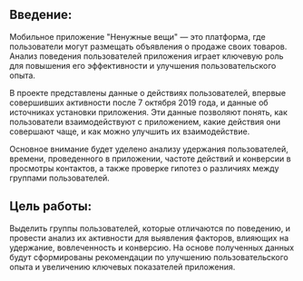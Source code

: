 ## Введение:

Мобильное приложение "Ненужные вещи" — это платформа, где пользователи могут размещать объявления о продаже своих товаров. Анализ поведения пользователей приложения играет ключевую роль для повышения его эффективности и улучшения пользовательского опыта.

В проекте представлены данные о действиях пользователей, впервые совершивших активности после 7 октября 2019 года, и данные об источниках установки приложения. Эти данные позволяют понять, как пользователи взаимодействуют с приложением, какие действия они совершают чаще, и как можно улучшить их взаимодействие.

Основное внимание будет уделено анализу удержания пользователей, времени, проведенного в приложении, частоте действий и конверсии в просмотры контактов, а также проверке гипотез о различиях между группами пользователей.

## Цель работы:

Выделить группы пользователей, которые отличаются по поведению, и провести анализ их активности для выявления факторов, влияющих на удержание, вовлеченность и конверсию. На основе полученных данных будут сформированы рекомендации по улучшению пользовательского опыта и увеличению ключевых показателей приложения.
